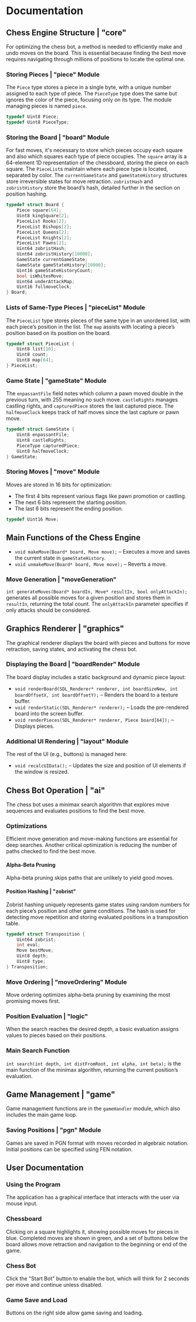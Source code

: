 # Documentation

## Chess Engine Structure | "core"

For optimizing the chess bot, a method is needed to efficiently make and undo moves on the board. This is essential because finding the best move requires navigating through millions of positions to locate the optimal one.

### Storing Pieces | "piece" Module

The `Piece` type stores a piece in a single byte, with a unique number assigned to each type of piece. The `PieceType` type does the same but ignores the color of the piece, focusing only on its type. The module managing pieces is named `piece`.

```c
typedef Uint8 Piece;
typedef Uint8 PieceType;
```

### Storing the Board | "board" Module

For fast moves, it's necessary to store which pieces occupy each square and also which squares each type of piece occupies. The `square` array is a 64-element 1D representation of the chessboard, storing the piece on each square. The `PieceList`s maintain where each piece type is located, separated by color. The `currentGameState` and `gameStateHistory` structures store irreversible states for move retraction. `zobristHash` and `zobristHistory` store the board’s hash, detailed further in the section on position hashing.

```c
typedef struct Board {
    Piece square[64];
    Uint8 kingSquare[2];
    PieceList Rooks[2];
    PieceList Bishops[2];
    PieceList Queens[2];
    PieceList Knights[2];
    PieceList Pawns[2];
    Uint64 zobristHash;
    Uint64 zobristHistory[10000];
    GameState currentGameState;
    GameState gameStateHistory[10000];
    Uint16 gameStateHistoryCount;
    bool isWhitesMove;
    Uint64 underAttackMap;
    Uint16 fullmoveClock;
} Board;
```

### Lists of Same-Type Pieces | "pieceList" Module

The `PieceList` type stores pieces of the same type in an unordered list, with each piece’s position in the list. The `map` assists with locating a piece’s position based on its position on the board.

```c
typedef struct PieceList {
    Uint8 list[10];
    Uint8 count;
    Uint8 map[64];
} PieceList;
```

### Game State | "gameState" Module

The `enpassantFile` field notes which column a pawn moved double in the previous turn, with 255 meaning no such move. `castleRights` manages castling rights, and `capturedPiece` stores the last captured piece. The `halfmoveClock` keeps track of half moves since the last capture or pawn move.

```c
typedef struct GameState {
    Uint8 enpassantFile;
    Uint8 castleRights;
    PieceType capturedPiece;
    Uint8 halfmoveClock;
} GameState;
```

### Storing Moves | "move" Module

Moves are stored in 16 bits for optimization:
- The first 4 bits represent various flags like pawn promotion or castling.
- The next 6 bits represent the starting position.
- The last 6 bits represent the ending position.

```c
typedef Uint16 Move;
```

## Main Functions of the Chess Engine

- `void makeMove(Board* board, Move move);` – Executes a move and saves the current state in `gameStateHistory`.
- `void unmakeMove(Board* board, Move move);` – Reverts a move.

### Move Generation | "moveGeneration"

`int generateMoves(Board* boardIn, Move* resultIn, bool onlyAttackIn);` generates all possible moves for a given position and stores them in `resultIn`, returning the total count. The `onlyAttackIn` parameter specifies if only attacks should be considered.

## Graphics Renderer | "graphics"

The graphical renderer displays the board with pieces and buttons for move retraction, saving states, and activating the chess bot.

### Displaying the Board | "boardRender" Module

The board display includes a static background and dynamic piece layout:
- `void renderBoard(SDL_Renderer* renderer, int boardSizeNew, int boardOffsetX, int boardOffsetY);` – Renders the board to a texture buffer.
- `void renderStatic(SDL_Renderer* renderer);` – Loads the pre-rendered board into the screen buffer.
- `void renderPieces(SDL_Renderer* renderer, Piece board[64]);` – Displays pieces.

### Additional UI Rendering | "layout" Module

The rest of the UI (e.g., buttons) is managed here:
- `void recalcUIData();` – Updates the size and position of UI elements if the window is resized.

## Chess Bot Operation | "ai"

The chess bot uses a minimax search algorithm that explores move sequences and evaluates positions to find the best move.

### Optimizations

Efficient move generation and move-making functions are essential for deep searches. Another critical optimization is reducing the number of paths checked to find the best move.

#### Alpha-Beta Pruning

Alpha-beta pruning skips paths that are unlikely to yield good moves.

#### Position Hashing | "zobrist"

Zobrist hashing uniquely represents game states using random numbers for each piece’s position and other game conditions. The hash is used for detecting move repetition and storing evaluated positions in a transposition table.

```c
typedef struct Transposition {
    Uint64 zobrist;
    int eval;
    Move bestMove;
    Uint8 depth;
    Uint8 type;
} Transposition;
```

### Move Ordering | "moveOrdering" Module

Move ordering optimizes alpha-beta pruning by examining the most promising moves first.

### Position Evaluation | "logic"

When the search reaches the desired depth, a basic evaluation assigns values to pieces based on their positions.

### Main Search Function

`int search(int depth, int distFromRoot, int alpha, int beta);` is the main function of the minimax algorithm, returning the current position’s evaluation.

## Game Management | "game"

Game management functions are in the `gameHandler` module, which also includes the main game loop.

### Saving Positions | "pgn" Module

Games are saved in PGN format with moves recorded in algebraic notation. Initial positions can be specified using FEN notation.

## User Documentation

### Using the Program

The application has a graphical interface that interacts with the user via mouse input.

### Chessboard

Clicking on a square highlights it, showing possible moves for pieces in blue. Completed moves are shown in green, and a set of buttons below the board allows move retraction and navigation to the beginning or end of the game.

### Chess Bot

Click the "Start Bot" button to enable the bot, which will think for 2 seconds per move and continue unless disabled.

### Game Save and Load

Buttons on the right side allow game saving and loading.
